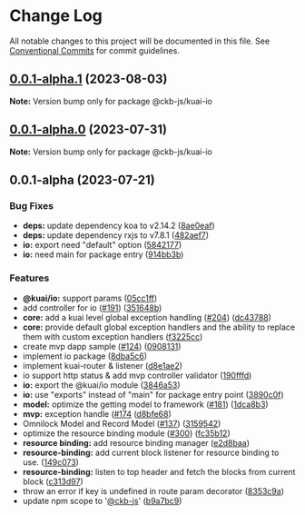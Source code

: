 # Change Log

All notable changes to this project will be documented in this file.
See [Conventional Commits](https://conventionalcommits.org) for commit guidelines.

## [0.0.1-alpha.1](https://github.com/ckb-js/kuai/compare/v0.0.1-alpha.0...v0.0.1-alpha.1) (2023-08-03)

**Note:** Version bump only for package @ckb-js/kuai-io





## [0.0.1-alpha.0](https://github.com/ckb-js/kuai/compare/v0.0.1-alpha...v0.0.1-alpha.0) (2023-07-31)

**Note:** Version bump only for package @ckb-js/kuai-io





## 0.0.1-alpha (2023-07-21)


### Bug Fixes

* **deps:** update dependency koa to v2.14.2 ([8ae0eaf](https://github.com/ckb-js/kuai/commit/8ae0eaf084247d5b1dd62ca965dcb96feb731b83))
* **deps:** update dependency rxjs to v7.8.1 ([482aef7](https://github.com/ckb-js/kuai/commit/482aef7922a18006d4749dbc299a63bff3df6a37))
* **io:** export need "default" option ([5842177](https://github.com/ckb-js/kuai/commit/5842177dcb4b01624aaed9e4c1819fb742e8d5aa))
* **io:** need main for package entry ([914bb3b](https://github.com/ckb-js/kuai/commit/914bb3baeed22505e084f9279793f1fa2a411bfb))


### Features

* **@kuai/io:** support params ([05cc1ff](https://github.com/ckb-js/kuai/commit/05cc1ffd10648846f0eee0aeaee12d17c1642ab6))
* add controller for io ([#191](https://github.com/ckb-js/kuai/issues/191)) ([351648b](https://github.com/ckb-js/kuai/commit/351648b52081900322c94bb68c1d1fe6bbec5fae))
* **core:** add a kuai level global exception handling ([#204](https://github.com/ckb-js/kuai/issues/204)) ([dc43788](https://github.com/ckb-js/kuai/commit/dc437887a33c943b7336576c544210e73cb6cabf))
* **core:** provide default global exception handlers and the ability to replace them with custom exception handlers ([f3225cc](https://github.com/ckb-js/kuai/commit/f3225cca0d89a2d8620406e95381f4b523172f60))
* create mvp dapp sample ([#124](https://github.com/ckb-js/kuai/issues/124)) ([0908131](https://github.com/ckb-js/kuai/commit/09081311e8d294e9ae37b16c6ac4376e2f3c5ce6))
* implement io package ([8dba5c6](https://github.com/ckb-js/kuai/commit/8dba5c63721366e280ed29cc145506fe418c7b39))
* implement kuai-router & listener ([d8e1ae2](https://github.com/ckb-js/kuai/commit/d8e1ae224e19a7bb6c41bda7f24635f95e0081f4))
* io support http status & add mvp controller validator ([190fffd](https://github.com/ckb-js/kuai/commit/190fffd2e252e2bb14ce0be842cfd5d5b30f887b))
* **io:** export the @kuai/io module ([3846a53](https://github.com/ckb-js/kuai/commit/3846a53ad811aaf9eeea2d8df84a392d19d60a26))
* **io:** use "exports" instead of "main" for package entry point ([3890c0f](https://github.com/ckb-js/kuai/commit/3890c0fb812ffbf98eb14890e2f3e14e8f63dcdf))
* **model:** optimize the getting model to framework ([#181](https://github.com/ckb-js/kuai/issues/181)) ([1dca8b3](https://github.com/ckb-js/kuai/commit/1dca8b331aa7570aa33bc02a2c40a5345408f2f1))
* **mvp:** exception handle ([#174](https://github.com/ckb-js/kuai/issues/174) ([d8bfe68](https://github.com/ckb-js/kuai/commit/d8bfe685fa7231a14563497d13b0e87764875c73))
* Omnilock Model and Record Model ([#137](https://github.com/ckb-js/kuai/issues/137)) ([3159542](https://github.com/ckb-js/kuai/commit/31595421bf9a947d43659c8f46f96fb5e2fdb5b2))
* optimize the resource binding module ([#300](https://github.com/ckb-js/kuai/issues/300)) ([fc35b12](https://github.com/ckb-js/kuai/commit/fc35b12367826965afaf9922c0615d15a555cb11))
* **resource binding:** add resource binding manager ([e2d8baa](https://github.com/ckb-js/kuai/commit/e2d8baa1269d1e0e310d8b476eb8ed2e2e7dce6b))
* **resource-binding:** add current block listener for resource binding to use. ([149c073](https://github.com/ckb-js/kuai/commit/149c073e9675f7c7e6a9ebcbbefed52689a74ba0))
* **resource-binding:** listen to top header and fetch the blocks from current block ([c313d97](https://github.com/ckb-js/kuai/commit/c313d977d8bd96b3415e25822c034d3e69009e6f))
* throw an error if key is undefined in route param decorator ([8353c9a](https://github.com/ckb-js/kuai/commit/8353c9a881fd8f566a93592ecc3f5ffb85af3768))
* update npm scope to '[@ckb-js](https://github.com/ckb-js)' ([b9a7bc9](https://github.com/ckb-js/kuai/commit/b9a7bc9661679f1f39d880c352e1697414a1ec09))
